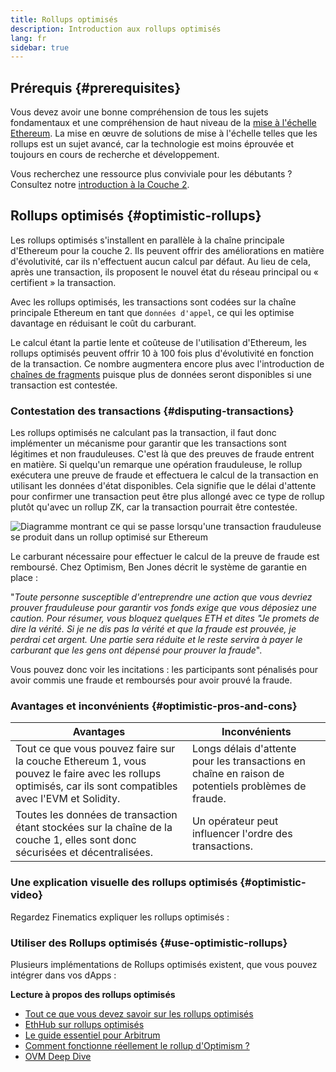 ```yaml
---
title: Rollups optimisés
description: Introduction aux rollups optimisés
lang: fr
sidebar: true
---
```


## Prérequis {#prerequisites}

Vous devez avoir une bonne compréhension de tous les sujets fondamentaux et une compréhension de haut niveau de la [mise à l'échelle Ethereum](/developers/docs/scaling/). La mise en œuvre de solutions de mise à l'échelle telles que les rollups est un sujet avancé, car la technologie est moins éprouvée et toujours en cours de recherche et développement.

Vous recherchez une ressource plus conviviale pour les débutants ? Consultez notre [introduction à la Couche 2](/layer-2/).

## Rollups optimisés {#optimistic-rollups}

Les rollups optimisés s'installent en parallèle à la chaîne principale d'Ethereum pour la couche 2. Ils peuvent offrir des améliorations en matière d'évolutivité, car ils n'effectuent aucun calcul par défaut. Au lieu de cela, après une transaction, ils proposent le nouvel état du réseau principal ou « certifient » la transaction.

Avec les rollups optimisés, les transactions sont codées sur la chaîne principale Ethereum en tant que `données d'appel`, ce qui les optimise davantage en réduisant le coût du carburant.

Le calcul étant la partie lente et coûteuse de l'utilisation d'Ethereum, les rollups optimisés peuvent offrir 10 à 100 fois plus d'évolutivité en fonction de la transaction. Ce nombre augmentera encore plus avec l'introduction de [chaînes de fragments](/upgrades/shard-chains) puisque plus de données seront disponibles si une transaction est contestée.

### Contestation des transactions {#disputing-transactions}

Les rollups optimisés ne calculant pas la transaction, il faut donc implémenter un mécanisme pour garantir que les transactions sont légitimes et non frauduleuses. C'est là que des preuves de fraude entrent en matière. Si quelqu'un remarque une opération frauduleuse, le rollup exécutera une preuve de fraude et effectuera le calcul de la transaction en utilisant les données d'état disponibles. Cela signifie que le délai d'attente pour confirmer une transaction peut être plus allongé avec ce type de rollup plutôt qu'avec un rollup ZK, car la transaction pourrait être contestée.

![Diagramme montrant ce qui se passe lorsqu'une transaction frauduleuse se produit dans un rollup optimisé sur Ethereum](./optimistic-rollups.png)

Le carburant nécessaire pour effectuer le calcul de la preuve de fraude est remboursé. Chez Optimism, Ben Jones décrit le système de garantie en place :

"_Toute personne susceptible d'entreprendre une action que vous devriez prouver frauduleuse pour garantir vos fonds exige que vous déposiez une caution. Pour résumer, vous bloquez quelques ETH et dites "Je promets de dire la vérité. Si je ne dis pas la vérité et que la fraude est prouvée, je perdrai cet argent. Une partie sera réduite et le reste servira à payer le carburant que les gens ont dépensé pour prouver la fraude_".

Vous pouvez donc voir les incitations : les participants sont pénalisés pour avoir commis une fraude et remboursés pour avoir prouvé la fraude.

### Avantages et inconvénients {#optimistic-pros-and-cons}

| Avantages                                                                                                                                                 | Inconvénients                                                                                       |
| --------------------------------------------------------------------------------------------------------------------------------------------------------- | --------------------------------------------------------------------------------------------------- |
| Tout ce que vous pouvez faire sur la couche Ethereum 1, vous pouvez le faire avec les rollups optimisés, car ils sont compatibles avec l'EVM et Solidity. | Longs délais d'attente pour les transactions en chaîne en raison de potentiels problèmes de fraude. |
| Toutes les données de transaction étant stockées sur la chaîne de la couche 1, elles sont donc sécurisées et décentralisées.                              | Un opérateur peut influencer l'ordre des transactions.                                              |

### Une explication visuelle des rollups optimisés {#optimistic-video}

Regardez Finematics expliquer les rollups optimisés :

<YouTube id="7pWxCklcNsU" start="263" />

### Utiliser des Rollups optimisés {#use-optimistic-rollups}

Plusieurs implémentations de Rollups optimisés existent, que vous pouvez intégrer dans vos dApps :

<RollupProductDevDoc rollupType="optimistic" />

**Lecture à propos des rollups optimisés**

- [Tout ce que vous devez savoir sur les rollups optimisés](https://research.paradigm.xyz/rollups)
- [EthHub sur rollups optimisés](https://docs.ethhub.io/ethereum-roadmap/layer-2-scaling/optimistic_rollups/)
- [Le guide essentiel pour Arbitrum](https://newsletter.banklesshq.com/p/the-essential-guide-to-arbitrum)
- [Comment fonctionne réellement le rollup d'Optimism ?](https://research.paradigm.xyz/optimism)
- [OVM Deep Dive](https://medium.com/ethereum-optimism/ovm-deep-dive-a300d1085f52)
